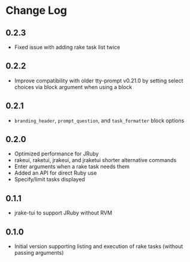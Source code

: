 # Change Log

## 0.2.3

- Fixed issue with adding rake task list twice

## 0.2.2

- Improve compatibility with older tty-prompt v0.21.0 by setting select choices via block argument when using a block

## 0.2.1

- `branding_header`, `prompt_question`, and `task_formatter` block options

## 0.2.0

- Optimized performance for JRuby
- rakeui, raketui, jrakeui, and jraketui shorter alternative commands
- Enter arguments when a rake task needs them
- Added an API for direct Ruby use
- Specify/limit tasks displayed

## 0.1.1

- jrake-tui to support JRuby without RVM

## 0.1.0

- Initial version supporting listing and execution of rake tasks (without passing arguments)
